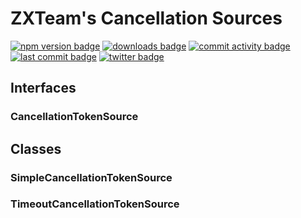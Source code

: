 # ZXTeam's Cancellation Sources
[![npm version badge](https://img.shields.io/npm/v/@zxteam/cancellation.svg)](https://www.npmjs.com/package/@zxteam/cancellation)
[![downloads badge](https://img.shields.io/npm/dm/@zxteam/cancellation.svg)](https://www.npmjs.org/package/@zxteam/cancellation)
[![commit activity badge](https://img.shields.io/github/commit-activity/m/zxteamorg/node.cancellation)](https://github.com/zxteamorg/node.cancellation/pulse)
[![last commit badge](https://img.shields.io/github/last-commit/zxteamorg/node.cancellation)](https://github.com/zxteamorg/node.cancellation/graphs/commit-activity)
[![twitter badge](https://img.shields.io/twitter/follow/zxteamorg?style=social&logo=twitter)](https://twitter.com/zxteamorg)

## Interfaces
### CancellationTokenSource

## Classes
### SimpleCancellationTokenSource
### TimeoutCancellationTokenSource
